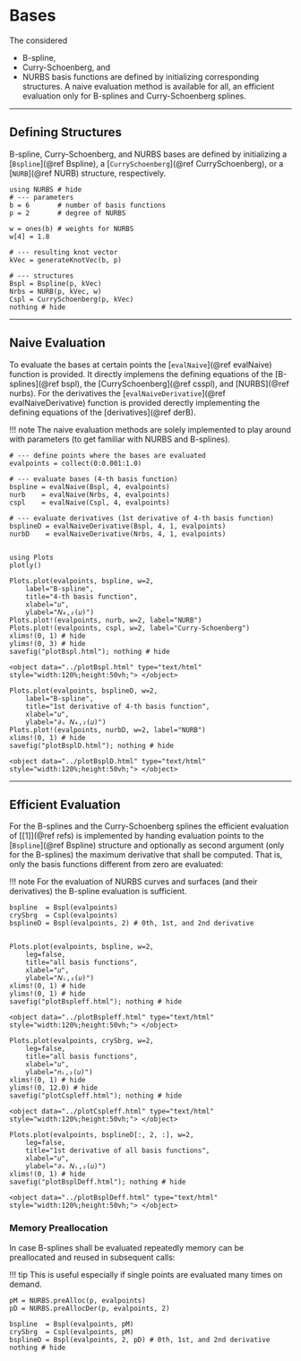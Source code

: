
# Bases

The considered 
- B-spline, 
- Curry-Schoenberg, and 
- NURBS 
basis functions are defined by initializing corresponding structures. A naive evaluation method is available for all, an efficient evaluation only for B-splines and Curry-Schoenberg splines.

---
## Defining Structures

B-spline, Curry-Schoenberg, and NURBS bases are defined by initializing a [`Bspline`](@ref Bspline), a [`CurrySchoenberg`](@ref CurrySchoenberg), or a [`NURB`](@ref NURB) structure, respectively.

```@example basis
using NURBS # hide
# --- parameters
b = 6       # number of basis functions
p = 2       # degree of NURBS

w = ones(b) # weights for NURBS
w[4] = 1.8

# --- resulting knot vector
kVec = generateKnotVec(b, p)

# --- structures
Bspl = Bspline(p, kVec)
Nrbs = NURB(p, kVec, w)
Cspl = CurrySchoenberg(p, kVec)
nothing # hide
```


---
## Naive Evaluation

To evaluate the bases at certain points the [`evalNaive`](@ref evalNaive) function is provided. 
It directly implemens the defining equations of the [B-splines](@ref bspl), the [CurrySchoenberg](@ref csspl), and [NURBS](@ref nurbs).
For the derivatives the [`evalNaiveDerivative`](@ref evalNaiveDerivative) function is provided derectly implementing the defining equations of the [derivatives](@ref derB).

!!! note
    The naive evaluation methods are solely implemented to play around with parameters (to get familiar with NURBS and B-splines). 

```@example basis
# --- define points where the bases are evaluated
evalpoints = collect(0:0.001:1.0)

# --- evaluate bases (4-th basis function)
bspline = evalNaive(Bspl, 4, evalpoints) 
nurb    = evalNaive(Nrbs, 4, evalpoints)
cspl    = evalNaive(Cspl, 4, evalpoints)

# --- evaluate derivatives (1st derivative of 4-th basis function)
bsplineD = evalNaiveDerivative(Bspl, 4, 1, evalpoints) 
nurbD    = evalNaiveDerivative(Nrbs, 4, 1, evalpoints)


using Plots
plotly()

Plots.plot(evalpoints, bspline, w=2, 
    label="B-spline", 
    title="4-th basis function", 
    xlabel="𝑢", 
    ylabel="𝑁₄,₂(𝑢)")
Plots.plot!(evalpoints, nurb, w=2, label="NURB")
Plots.plot!(evalpoints, cspl, w=2, label="Curry-Schoenberg")
xlims!(0, 1) # hide
ylims!(0, 3) # hide
savefig("plotBspl.html"); nothing # hide
```

```@raw html
<object data="../plotBspl.html" type="text/html"  style="width:120%;height:50vh;"> </object>
```


```@example basis
Plots.plot(evalpoints, bsplineD, w=2, 
    label="B-spline", 
    title="1st derivative of 4-th basis function", 
    xlabel="𝑢", 
    ylabel="∂ᵤ 𝑁₄,₂(𝑢)")
Plots.plot!(evalpoints, nurbD, w=2, label="NURB")
xlims!(0, 1) # hide
savefig("plotBsplD.html"); nothing # hide
```

```@raw html
<object data="../plotBsplD.html" type="text/html"  style="width:120%;height:50vh;"> </object>
```


---
## Efficient Evaluation

For the B-splines and the Curry-Schoenberg splines the efficient evaluation of [[1]](@ref refs) is implemented by handing evaluation points to the [`Bspline`](@ref Bspline) structure and optionally as second argument (only for the B-splines) the maximum derivative that shall be computed. That is, only the basis functions different from zero are evaluated:

!!! note
    For the evaluation of NURBS curves and surfaces (and their derivatives) the B-spline evaluation is sufficient.

```@example basis
bspline  = Bspl(evalpoints)
crySbrg  = Cspl(evalpoints)
bsplineD = Bspl(evalpoints, 2) # 0th, 1st, and 2nd derivative


Plots.plot(evalpoints, bspline, w=2, 
    leg=false, 
    title="all basis functions", 
    xlabel="𝑢", 
    ylabel="𝑁ᵢ,₂(𝑢)")
xlims!(0, 1) # hide
ylims!(0, 1) # hide
savefig("plotBspleff.html"); nothing # hide
```

```@raw html
<object data="../plotBspleff.html" type="text/html"  style="width:120%;height:50vh;"> </object>
```

```@example basis
Plots.plot(evalpoints, crySbrg, w=2, 
    leg=false, 
    title="all basis functions", 
    xlabel="𝑢", 
    ylabel="𝑛ᵢ,₂(𝑢)")
xlims!(0, 1) # hide
ylims!(0, 12.0) # hide
savefig("plotCspleff.html"); nothing # hide
```

```@raw html
<object data="../plotCspleff.html" type="text/html"  style="width:120%;height:50vh;"> </object>
```


```@example basis
Plots.plot(evalpoints, bsplineD[:, 2, :], w=2, 
    leg=false,
    title="1st derivative of all basis functions", 
    xlabel="𝑢", 
    ylabel="∂ᵤ 𝑁ᵢ,₂(𝑢)")
xlims!(0, 1) # hide
savefig("plotBsplDeff.html"); nothing # hide
```

```@raw html
<object data="../plotBsplDeff.html" type="text/html"  style="width:120%;height:50vh;"> </object>
```


### Memory Preallocation

In case B-splines shall be evaluated repeatedly memory can be preallocated and reused in subsequent calls:

!!! tip
    This is useful especially if single points are evaluated many times on demand.

```@example basis
pM = NURBS.preAlloc(p, evalpoints)
pD = NURBS.preAllocDer(p, evalpoints, 2)

bspline  = Bspl(evalpoints, pM)
crySbrg  = Cspl(evalpoints, pM)
bsplineD = Bspl(evalpoints, 2, pD) # 0th, 1st, and 2nd derivative
nothing # hide
```
